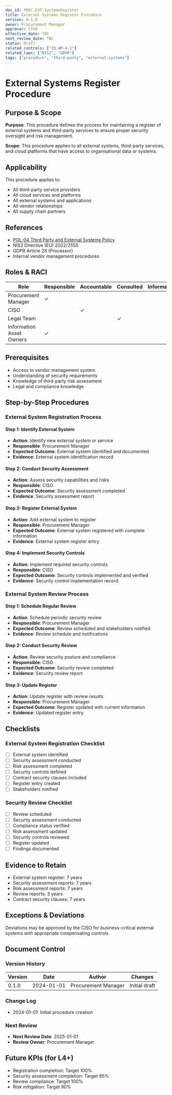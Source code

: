 ```yaml
---
doc_id: PROC-EXT-SystemsRegister
title: External Systems Register Procedure
version: 0.1.0
owner: Procurement Manager
approver: CISO
effective_date: TBC
next_review_date: TBC
status: Draft
related_controls: ["ID.AM-4.1"]
related_laws: ["NIS2", "GDPR"]
tags: ["procedure", "third-party", "external-systems"]
---
```


# External Systems Register Procedure

## Purpose & Scope

**Purpose**: This procedure defines the process for maintaining a register of external systems and third-party services to ensure proper security oversight and risk management.

**Scope**: This procedure applies to all external systems, third-party services, and cloud platforms that have access to organisational data or systems.

## Applicability

This procedure applies to:
- All third-party service providers
- All cloud services and platforms
- All external systems and applications
- All vendor relationships
- All supply chain partners

## References

- [POL-04 Third Party and External Systems Policy](../../policies/POL-04_ThirdPartyAndExternalSystemsPolicy.md)
- NIS2 Directive (EU) 2022/2555
- GDPR Article 28 (Processor)
- Internal vendor management procedures

## Roles & RACI

| Role | Responsible | Accountable | Consulted | Informed |
|------|-------------|-------------|-----------|----------|
| Procurement Manager | ✓ | | | |
| CISO | | ✓ | | |
| Legal Team | | | ✓ | |
| Information Asset Owners | ✓ | | | |

## Prerequisites

- Access to vendor management system
- Understanding of security requirements
- Knowledge of third-party risk assessment
- Legal and compliance knowledge

## Step-by-Step Procedures

### External System Registration Process

#### Step 1: Identify External System
- **Action**: Identify new external system or service
- **Responsible**: Procurement Manager
- **Expected Outcome**: External system identified and documented
- **Evidence**: External system identification record

#### Step 2: Conduct Security Assessment
- **Action**: Assess security capabilities and risks
- **Responsible**: CISO
- **Expected Outcome**: Security assessment completed
- **Evidence**: Security assessment report

#### Step 3: Register External System
- **Action**: Add external system to register
- **Responsible**: Procurement Manager
- **Expected Outcome**: External system registered with complete information
- **Evidence**: External system register entry

#### Step 4: Implement Security Controls
- **Action**: Implement required security controls
- **Responsible**: CISO
- **Expected Outcome**: Security controls implemented and verified
- **Evidence**: Security control implementation record

### External System Review Process

#### Step 1: Schedule Regular Review
- **Action**: Schedule periodic security review
- **Responsible**: Procurement Manager
- **Expected Outcome**: Review scheduled and stakeholders notified
- **Evidence**: Review schedule and notifications

#### Step 2: Conduct Security Review
- **Action**: Review security posture and compliance
- **Responsible**: CISO
- **Expected Outcome**: Security review completed
- **Evidence**: Security review report

#### Step 3: Update Register
- **Action**: Update register with review results
- **Responsible**: Procurement Manager
- **Expected Outcome**: Register updated with current information
- **Evidence**: Updated register entry

## Checklists

### External System Registration Checklist
- [ ] External system identified
- [ ] Security assessment conducted
- [ ] Risk assessment completed
- [ ] Security controls defined
- [ ] Contract security clauses included
- [ ] Register entry created
- [ ] Stakeholders notified

### Security Review Checklist
- [ ] Review scheduled
- [ ] Security assessment conducted
- [ ] Compliance status verified
- [ ] Risk assessment updated
- [ ] Security controls reviewed
- [ ] Register updated
- [ ] Findings documented

## Evidence to Retain

- External system register: 7 years
- Security assessment reports: 7 years
- Risk assessment reports: 7 years
- Review reports: 3 years
- Contract security clauses: 7 years

## Exceptions & Deviations

Deviations may be approved by the CISO for business-critical external systems with appropriate compensating controls.

## Document Control

### Version History
| Version | Date | Author | Changes |
|---------|------|--------|---------|
| 0.1.0 | 2024-01-01 | Procurement Manager | Initial draft |

### Change Log
- 2024-01-01: Initial procedure creation

### Next Review
- **Next Review Date**: 2025-01-01
- **Review Owner**: Procurement Manager

## Future KPIs (for L4+)
- Registration completion: Target 100%
- Security assessment completion: Target 95%
- Review compliance: Target 100%
- Risk mitigation: Target 90%
